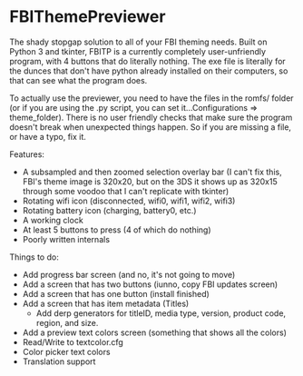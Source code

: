 # FBIThemePreviewer
The shady stopgap solution to all of your FBI theming needs.
Built on Python 3 and tkinter, FBITP is a currently completely user-unfriendly program, 
with 4 buttons that do literally nothing. The exe file is literally for the dunces that
don't have python already installed on their computers, so that can see what the program
does.

To actually use the previewer, you need to have the files in the romfs/ folder (or if you
are using the .py script, you can set it...Configurations => theme_folder). There is no 
user friendly checks that make sure the program doesn't break when unexpected things happen.
So if you are missing a file, or have a typo, fix it.

Features:
- A subsampled and then zoomed selection overlay bar (I can't fix this, FBI's theme image is 
    320x20, but on the 3DS it shows up as 320x15 through some voodoo that I can't replicate
    with tkinter)
- Rotating wifi icon (disconnected, wifi0, wifi1, wifi2, wifi3)
- Rotating battery icon (charging, battery0, etc.)
- A working clock
- At least 5 buttons to press (4 of which do nothing)
- Poorly written internals

Things to do:
- Add progress bar screen (and no, it's not going to move)
- Add a screen that has two buttons (iunno, copy FBI updates screen)
- Add a screen that has one button (install finished)
- Add a screen that has item metadata (Titles)
    - Add derp generators for titleID, media type, version, product code, region, and size.
- Add a preview text colors screen (something that shows all the colors)
- Read/Write to textcolor.cfg
- Color picker text colors
- Translation support